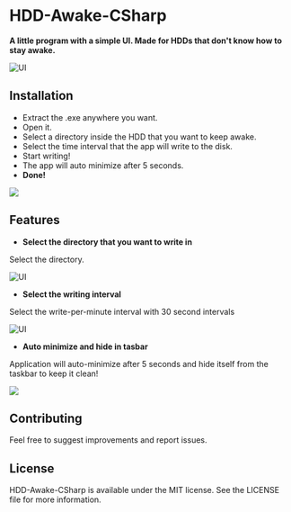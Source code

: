 # HDD-Awake-CSharp
**A little program with a simple UI. Made for HDDs that don't know how to stay awake.**

![UI](http://i.imgur.com/nXw7nfy.png)

## Installation
 - Extract the .exe anywhere you want. 
 - Open it. 
 - Select a directory inside the HDD that you want to keep awake.
 - Select the time interval that the app will write to the disk.
 - Start writing!
 - The app will auto minimize after 5 seconds.
 - **Done!**
 
 ![](http://i.imgur.com/MApCKFl.gif)


## Features
 
 - **Select the directory that you want to write in**

 Select the directory. 

![UI](http://i.imgur.com/eGJQJqA.png)

 - **Select the writing interval**

 Select the write-per-minute interval with 30 second intervals

![UI](http://i.imgur.com/nXw7nfy.png)

 - **Auto minimize and hide in tasbar**

 Application will auto-minimize after 5 seconds and hide itself from the taskbar to keep it clean!
 
  ![](http://i.imgur.com/RjBYmBy.gif)
 
## Contributing

Feel free to suggest improvements and report issues.

## License

HDD-Awake-CSharp is available under the MIT license. See the LICENSE file for more information.
